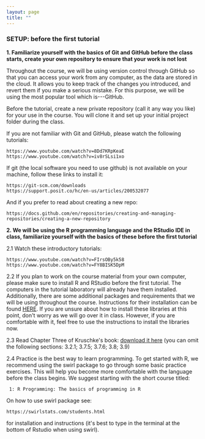 ```yaml
---
layout: page
title: ""
---
```



### SETUP: before the first tutorial


<b> 1. Familiarize yourself with the basics of Git and GitHub before the class starts, create your own repository to ensure that your work is not lost</b>

Throughout the course, we will be using version control through GitHub so that you can access your work from any computer, as the data are stored in the cloud. It allows  you to keep track of the changes you introduced, and revert them if you make a serious mistake. For this purpose, we will be using the most popular tool which is---GitHub.

Before the tutorial, create a new private repository (call it any way you like) for your use in the course. You will clone it and set up your initial project folder during the class.

If you are not familiar with Git and GitHub, please watch the following tutorials:

    https://www.youtube.com/watch?v=8Dd7KRpKeaE
    https://www.youtube.com/watch?v=iv8rSLsi1xo


If git (the local software you need to use github) is not available on your machine, follow these links to install it:

    https://git-scm.com/downloads
    https://support.posit.co/hc/en-us/articles/200532077


And if you prefer to read about creating a new repo: 

    https://docs.github.com/en/repositories/creating-and-managing-repositories/creating-a-new-repository


<b> 2. We will be using the R programming language and the RStudio IDE in class, familiarize yourself with the basics of these before the first tutorial </b>

2.1  Watch these introductory tutorials: 

    https://www.youtube.com/watch?v=FIrsOBy5k58
    https://www.youtube.com/watch?v=FY8BISK5DpM
    
2.2 If you plan to work on the course material from your own computer, please make sure to install R and RStudio before the first tutorial. The computers in the tutorial laboratory will already have them installed. Additionally, there are some additional packages and requirements that we will be using throughout the course. Instructions for their installation can be found <a href="https://rfl-urbaniak.github.io/teaching/shared/setup_installation_instruction.pdf">HERE</a>. If you are unsure about how to install these libraries at this point, don't worry as we will go over it in class. However, if you are comfortable with it, feel free to use the instructions to install the libraries now.

2.3 Read Chapter Three of Kruschke's book: <a href="https://rfl-urbaniak.github.io/teaching/shared/Ch3_Kruschke.pdf">download it here</a> (you can omit the following sections: 3.2.1; 3.7.5; 3.7.6; 3.8; 3.9)

2.4 Practice is the best way to learn programming. To get started with R, we recommend using the swirl package to go through some basic practice exercises. This will help you become more comfortable with the language before the class begins. We suggest starting with the short course titled:

     1: R Programming: The basics of programming in R

On how to use swirl package see:  

    https://swirlstats.com/students.html

for installation and instructions (it's best to type in the terminal at the bottom of Rstudio when using swirl).




